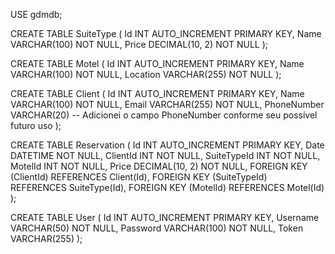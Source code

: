 USE gdmdb;

CREATE TABLE SuiteType (
    Id INT AUTO_INCREMENT PRIMARY KEY,
    Name VARCHAR(100) NOT NULL,
    Price DECIMAL(10, 2) NOT NULL
);

CREATE TABLE Motel (
    Id INT AUTO_INCREMENT PRIMARY KEY,
    Name VARCHAR(100) NOT NULL,
    Location VARCHAR(255) NOT NULL
);

CREATE TABLE Client (
    Id INT AUTO_INCREMENT PRIMARY KEY,
    Name VARCHAR(100) NOT NULL,
    Email VARCHAR(255) NOT NULL,
    PhoneNumber VARCHAR(20)  -- Adicionei o campo PhoneNumber conforme seu possível futuro uso
);

CREATE TABLE Reservation (
    Id INT AUTO_INCREMENT PRIMARY KEY,
    Date DATETIME NOT NULL,
    ClientId INT NOT NULL,
    SuiteTypeId INT NOT NULL,
    MotelId INT NOT NULL,
    Price DECIMAL(10, 2) NOT NULL,
    FOREIGN KEY (ClientId) REFERENCES Client(Id),
    FOREIGN KEY (SuiteTypeId) REFERENCES SuiteType(Id),
    FOREIGN KEY (MotelId) REFERENCES Motel(Id)
);


CREATE TABLE User (
    Id INT AUTO_INCREMENT PRIMARY KEY,
    Username VARCHAR(50) NOT NULL,
    Password VARCHAR(100) NOT NULL,
    Token VARCHAR(255)
);
